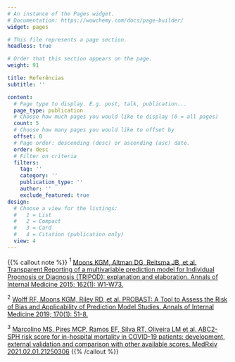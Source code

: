 ```yaml
---
# An instance of the Pages widget.
# Documentation: https://wowchemy.com/docs/page-builder/
widget: pages

# This file represents a page section.
headless: true

# Order that this section appears on the page.
weight: 91

title: Referências
subtitle: ''

content:
  # Page type to display. E.g. post, talk, publication...
  page_type: publication
  # Choose how much pages you would like to display (0 = all pages)
  count: 5
  # Choose how many pages you would like to offset by
  offset: 0
  # Page order: descending (desc) or ascending (asc) date.
  order: desc
  # Filter on criteria
  filters:
    tag: ''
    category: ''
    publication_type: ''
    author: ''
    exclude_featured: true
design:
  # Choose a view for the listings:
  #   1 = List
  #   2 = Compact
  #   3 = Card
  #   4 = Citation (publication only)
  view: 4
---
```


{{% callout note %}}
$^1$ [Moons KGM, Altman DG, Reitsma JB, et al. Transparent Reporting of a multivariable prediction model for Individual Prognosis or Diagnosis (TRIPOD): explanation and elaboration. Annals of Internal Medicine 2015; 162(1): W1-W73.](https://pubmed.ncbi.nlm.nih.gov/25560730/)  

$^2$ [Wolff RF, Moons KGM, Riley RD, et al. PROBAST: A Tool to Assess the Risk of Bias and Applicability of Prediction Model Studies. Annals of Internal Medicine 2019; 170(1): 51-8.](https://pubmed.ncbi.nlm.nih.gov/30596875/)

$^3$ [Marcolino MS, Pires MCP, Ramos EF, Silva RT, Oliveira LM et al. ABC2-SPH risk score for in-hospital mortality in COVID-19 patients: development, external validation and comparison with other available scores. MedRxiv 2021.02.01.21250306](https://doi.org/10.1101/2021.02.01.21250306)
{{% /callout %}}

